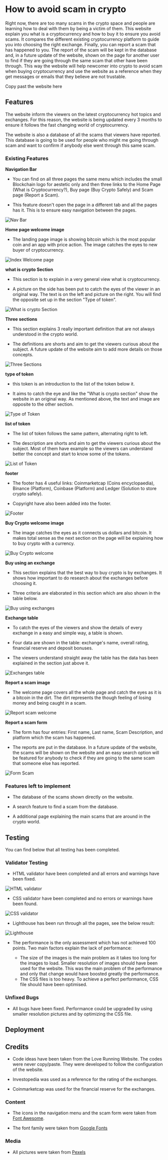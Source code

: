 # How to avoid scam in crypto

Right now, there are too many scams in the crypto space and people are learning how to deal with them by being a victim of them. This website explain you what is a cryptocurrency and how to buy it to ensure you avoid scams. It compares the different existing cryptocurrency platform to guide you into choosing the right exchange. Finally, you can report a scam that has happened to you. The report of the scam will be kept in the database and, in a future update of the website, shown on the page for another user to find if they are going through the same scam that other have been through. This way the website will help newcomer into crypto to avoid scam when buying cryptocurrency and use the website as a reference when they get messages or emails that they believe are not trustable.

Copy past the website here

## Features

The website inform the viewers on the latest cryptocurrency hot topics and exchanges. For this reason, the website is being updated every 3 months to ensure it follows the fast changing world of cryptocurrency. 

The website is also a database of all the scams that viewers have reported. This database is going to be used for people who might me going through scam and want to confirm if anybody else went through this same scam.

### Existing Features

__Navigation Bar__

- You can find on all three pages the same menu which includes the small Blockchain logo for aestetic only and then three links to the Home Page (What is Cryptocurrency?), Buy page (Buy Crypto Safely) and Scam page (Report a Scam).

- This feature doesn't open the page in a different tab and all the pages has it. This is to ensure easy navigation between the pages.

![Nav Bar](assets/images/navigation%20menu.png)

__Home page welcome image__

- The landing page image is showing bitcoin which is the most popular coin and an app with price action. The image catches the eyes to new buyer of cryptocurrency. 

![Index Welcome page](assets/images/welcome-image.png)

__what is crypto Section__

- This section is to explain in a very general view what is cryptocurrency.

- A picture on the side has been put to catch the eyes of the viewer in an original way. The text is on the left and picture on the right. You will find the opposite set up in the section "Type of token".

![What is crypto Section](assets/images/what-is-crypto.png)

__Three sections__

- This section explains 3 really important definition that are not always understood in the crypto world. 

- The definitions are shorts and aim to get the viewers curious about the subject. A future update of the website aim to add more details on those concepts.

![Three Sections](assets/images/three-sections.png)

__type of token__

- this token is an introduction to the list of the token below it.

- It aims to catch the eye and like the "What is crypto section" show the website in an original way. As mentioned above, the text and image are opposite to the other section.

![Type of Token](assets/images/type-of-token.png)

__list of token__

- The list of token follows the same pattern, alternating right to left.

- The description are shorts and aim to get the viewers curious about the subject. Most of them have example so the viewers can understand better the concept and start to know some of the tokens.

![List of Token](assets/images/list-of-token.png)

__footer__

- The footer has 4 useful links: Coinmarketcap (Coins encyclopaedia), Binance (Platform), Coinbase (Platform) and Ledger (Solution to store crypto safely). 

- Copyright have also been added into the footer.

![Footer](assets/images/footer.png)

__Buy Crypto welcome image__

- The image catches the eyes as it connects us dollars and bitcoin. It makes total sense as the next section on the page will be explaining how to buy crypto with a currency.

![Buy Crypto welcome](assets/images/buy-crypto-welcome.png)

__Buy using an exchange__

- This section explains that the best way to buy crypto is by exchanges. It shows how important to do research about the exchanges before choosing it.

- Three criteria are elaborated in this section which are also shown in the table below.

![Buy using exchanges](assets/images/buy-using-exchanges.png)

__Exchange table__

- To catch the eyes of the viewers and show the details of every exchange in a easy and simple way, a table is shown.

- Four data are shown in the table: exchange's name, overall rating, financial reserve and deposit bonuses.

- The viewers understand straight away the table has the data has been explained in the section just above it.

![Exchanges table](assets/images/exchanges-table.png)

__Report a scam image__

- The welcome page covers all the whole page and catch the eyes as it is a bitcoin in the dirt. The dirt represents the though feeling of losing money and being caught in a scam.

![Report scam welcome](assets/images/report-scam-welcome.png)

__Report a scam form__

- The form has four entries: First name, Last name, Scam Description, and platform which the scam has happened.

- The reports are put in the database. In a future update of the website, the scams will be shown on the website and an easy search option will be featured for anybody to check if they are going to the same scam that someone else has reported.

![Form Scam](assets/images/form-scam.png)

### Features left to implement

- The database of the scams shown directly on the website.

- A search feature to find a scam from the database.

- A additional page explaining the main scams that are around in the crypto world.

## Testing

You can find below that all testing has been completed.

### Validator Testing

- HTML validator have been completed and all errors and warnings have been fixed.

![HTML validator](assets/images/HTML-validator.png)

- CSS validator have been completed and no errors or warnings have been found.

![CSS validator](assets/images/CSS-validator.png)

- Lighthouse has been run through all the pages, see the below result:

![Lighthouse](assets/images/lighthouse.png)

- The performance is the only assessment which has not achieved 100 points. Two main factors explain the lack of performance:

    - The size of the images is the main problem as it takes too long for the images to load. Smaller resolution of images should have been used for the website. This was the main problem of the performance and only that change would have boosted greatly the performance.
    - The CSS files is too heavy. To achieve a perfect performance, CSS file should have been optimised.

### Unfixed Bugs

 - All bugs have been fixed. Performance could be upgraded by using smaller resolution pictures and by optimizing the CSS file.

## Deployment



## Credits

- Code ideas have been taken from the Love Running Website. The codes were never copy/paste. They were developed to follow the configuration of the website.

- Investopedia was used as a reference for the rating of the exchanges.

- Coinmarketcap was used for the financial reserve for the exchanges.

### Content

- The icons in the navigation menu and the scam form were taken from [Font Awesome](https://fontawesome.com/).

- The font family were taken from [Google Fonts](https://fonts.google.com)

### Media

- All pictures were taken from [Pexels](https://www.pexels.com/)


